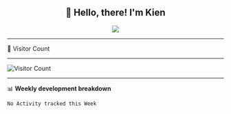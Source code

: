 <h2 align="center">👋 Hello, there! I'm Kien</h2>
<p align="center">
    <img src="http://fqa.9front.org/reactorcat.gif"/>
</p>

<hr>

🤔  Visitor Count

<hr>

![Visitor Count](https://profile-counter.glitch.me/ntk148v/count.svg)

<hr>

📊 **Weekly development breakdown**
<!--START_SECTION:waka-->
```text
No Activity tracked this Week
```
<!--END_SECTION:waka-->

<!--
**ntk148v/ntk148v** is a ✨ _special_ ✨ repository because its `README.md` (this file) appears on your GitHub profile.

Here are some ideas to get you started:

- 🔭 I’m currently working on ...
- 🌱 I’m currently learning ...
- 👯 I’m looking to collaborate on ...
- 🤔 I’m looking for help with ...
- 💬 Ask me about ...
- 📫 How to reach me: ...
- 😄 Pronouns: ...
- ⚡ Fun fact: ...
-->
